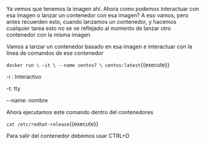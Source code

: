 Ya vemos que tenemos la imagen ahí. Ahora como podemos interactuar con esa imagen o lanzar un contenedor con esa imagen? A eso vamos, pero antes recuerden esto, cuando lanzamos un contenedor, y hacemos cualquier tarea esto no se ve reflejado al momento de lanzar otro contenedor con la misma imagen

Vamos a lanzar un contenedor basado en esa imagen e interactuar con la linea de comandos de ese contenedor

`docker run \
  –it \
  --name centos7 \
  centos:latest`{{execute}}

-i : Interactivo

-t: tty

--name: nombre

Ahora ejecutamos este comando dentro del contenedores

`cat /etc/redhat-release`{{execute}}

Para salir del contenedor debemos usar CTRL+D

